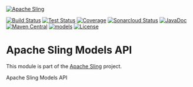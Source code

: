 [![Apache Sling](https://sling.apache.org/res/logos/sling.png)](https://sling.apache.org)

&#32;[![Build Status](https://ci-builds.apache.org/job/Sling/job/modules/job/sling-org-apache-sling-models-api/job/master/badge/icon)](https://ci-builds.apache.org/job/Sling/job/modules/job/sling-org-apache-sling-models-api/job/master/)&#32;[![Test Status](https://img.shields.io/jenkins/tests.svg?jobUrl=https://ci-builds.apache.org/job/Sling/job/modules/job/sling-org-apache-sling-models-api/job/master/)](https://ci-builds.apache.org/job/Sling/job/modules/job/sling-org-apache-sling-models-api/job/master/test/?width=800&height=600)&#32;[![Coverage](https://sonarcloud.io/api/project_badges/measure?project=apache_sling-org-apache-sling-models-api&metric=coverage)](https://sonarcloud.io/dashboard?id=apache_sling-org-apache-sling-models-api)&#32;[![Sonarcloud Status](https://sonarcloud.io/api/project_badges/measure?project=apache_sling-org-apache-sling-models-api&metric=alert_status)](https://sonarcloud.io/dashboard?id=apache_sling-org-apache-sling-models-api)&#32;[![JavaDoc](https://www.javadoc.io/badge/org.apache.sling/org.apache.sling.models.api.svg)](https://www.javadoc.io/doc/org.apache.sling/org.apache.sling.models.api)&#32;[![Maven Central](https://maven-badges.herokuapp.com/maven-central/org.apache.sling/org.apache.sling.models.api/badge.svg)](https://search.maven.org/#search%7Cga%7C1%7Cg%3A%22org.apache.sling%22%20a%3A%22org.apache.sling.models.api%22)&#32;[![models](https://sling.apache.org/badges/group-models.svg)](https://github.com/apache/sling-aggregator/blob/master/docs/groups/models.md) [![License](https://img.shields.io/badge/License-Apache%202.0-blue.svg)](https://www.apache.org/licenses/LICENSE-2.0)

# Apache Sling Models API

This module is part of the [Apache Sling](https://sling.apache.org) project.

Apache Sling Models API
